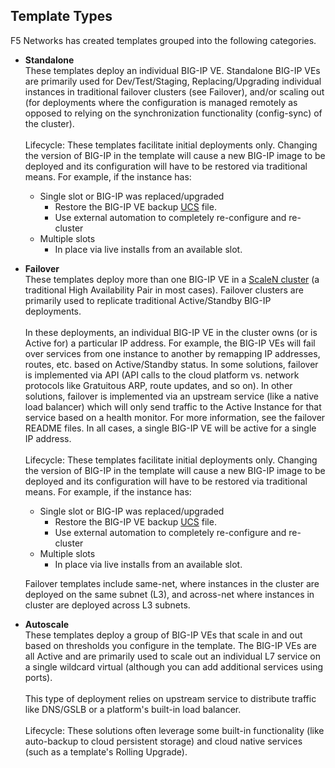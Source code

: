 ## Template Types
F5 Networks has created templates grouped into the following categories.

  - **Standalone** <br>These templates deploy an individual BIG-IP VE. Standalone BIG-IP VEs are primarily used for Dev/Test/Staging, Replacing/Upgrading individual instances in traditional failover clusters (see Failover), and/or scaling out (for deployments where the configuration is managed remotely as opposed to relying on the synchronization functionality (config-sync)  of the cluster). <br>  
  Lifecycle:  These templates facilitate initial deployments only. Changing the version of BIG-IP in the template will cause a new BIG-IP image to be deployed and its configuration will have to be restored via traditional means. For example, if the instance has:
    
    * Single slot or BIG-IP was replaced/upgraded
      * Restore the BIG-IP VE backup [UCS](https://support.f5.com/csp/article/K13132) file.
      * Use external automation to completely re-configure and re-cluster
    * Multiple slots
      * In place via live installs from an available slot.<br>  

  - **Failover** <br> These templates deploy more than one BIG-IP VE in a <a href="http://www.f5.com/pdf/white-papers/scalen-elastic-infrastructure-white-paper.pdf">ScaleN cluster</a> (a traditional High Availability Pair in most cases). Failover clusters are primarily used to replicate traditional Active/Standby BIG-IP deployments. <br>  
  In these deployments, an individual BIG-IP VE in the cluster owns (or is Active for) a particular IP address. For example, the BIG-IP VEs will fail over services from one instance to another by remapping IP addresses, routes, etc. based on Active/Standby status. In some solutions, failover is implemented via API (API calls to the cloud platform vs. network protocols like Gratuitous ARP, route updates, and so on). In other solutions, failover is implemented via an upstream service (like a native load balancer) which will only send traffic to the Active Instance for that service based on a health monitor. For more information, see the failover README files. In all cases, a single BIG-IP VE will be active for a single IP address.   <br>    
  Lifecycle:  These templates facilitate initial deployments only. Changing the version of BIG-IP in the template will cause a new BIG-IP image to be deployed and its configuration will have to be restored via traditional means. For example, if the instance has:
    
    * Single slot or BIG-IP was replaced/upgraded
      * Restore the BIG-IP VE backup [UCS](https://support.f5.com/csp/article/K13132) file.
      * Use external automation to completely re-configure and re-cluster
    * Multiple slots
      * In place via live installs from an available slot.<br> 

    Failover templates include same-net, where instances in the cluster are deployed on the same subnet (L3), and across-net where instances in cluster are deployed across L3 subnets.  




  - **Autoscale** <br> These templates deploy a group of BIG-IP VEs that scale in and out based on thresholds you configure in the template. The BIG-IP VEs are all Active and are primarily used to scale out an individual L7 service on a single wildcard virtual (although you can add additional services using ports).  <br>  
  This type of deployment relies on upstream service to distribute traffic like DNS/GSLB or a platform's built-in load balancer.<br>  
  Lifecycle: These solutions often leverage some built-in functionality (like auto-backup to cloud persistent storage) and cloud native services (such as a template's Rolling Upgrade).